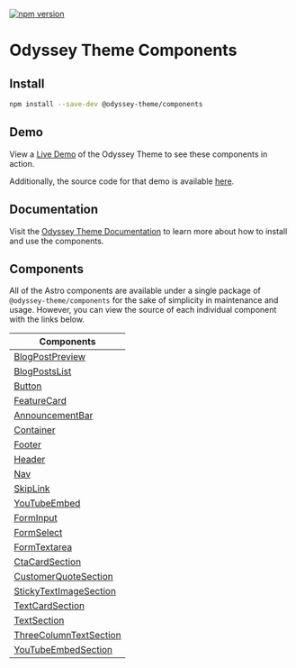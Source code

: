 [![npm version](https://badge.fury.io/js/@odyssey-theme%2Fcomponents.svg)](https://badge.fury.io/js/@odyssey-theme%2Fcomponents)

# Odyssey Theme Components

## Install 

```bash
npm install --save-dev @odyssey-theme/components
```

## Demo

View a [Live Demo](https://odyssey-theme.littlesticks.dev/) of the Odyssey Theme to see these components in action. 

Additionally, the source code for that demo is available [here](https://github.com/littlesticksdev/odyssey-theme).

## Documentation

Visit the [Odyssey Theme Documentation](https://odyssey-theme-docs.littlesticks.dev/en/introduction/) to learn more about how to install and use the components.  

## Components

All of the Astro components are available under a single package of `@odyssey-theme/components` for the sake of simplicity in maintenance and usage. However, you can view the source of each individual component with the links below.

| Components                                                                          |
| ------------------------------------------------------------------------------------|
| [BlogPostPreview](packages/components/blog/BlogPostPreview.astro)                   |
| [BlogPostsList](packages/components/blog/BlogPostsList.astro)                       |
| [Button](packages/components/buttons/Button.astro)                                  |
| [FeatureCard](packages/components/cards/FeatureCard.astro)                          |
| [AnnouncementBar](packages/components/core/AnnouncementBar.astro)                   |
| [Container](packages/components/core/Container.astro)                               |
| [Footer](packages/components/core/Footer.astro)                                     |
| [Header](packages/components/core/Header.astro)                                     |
| [Nav](packages/components/core/Nav.astro)                                           |
| [SkipLink](packages/components/core/SkipLink.astro)                                 |
| [YouTubeEmbed](packages/components/core/YouTubeEmbed.astro)                         |
| [FormInput](packages/components/core/FormInput.astro)                               |
| [FormSelect](packages/components/core/FormSelect.astro)                             |
| [FormTextarea](packages/components/core/FormTextarea.astro)                         |
| [CtaCardSection](packages/components/sections/CtaCardSection.astro)                 |
| [CustomerQuoteSection](packages/components/sections/CustomerQuoteSection.astro)     |
| [StickyTextImageSection](packages/components/sections/StickyTextImageSection.astro) |
| [TextCardSection](packages/components/sections/TextCardSection.astro)               |
| [TextSection](packages/components/sections/TextSection.astro)                       |
| [ThreeColumnTextSection](packages/components/sections/ThreeColumnTextSection.astro) |
| [YouTubeEmbedSection](packages/components/sections/YouTubeEmbedSection.astro)       |


